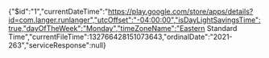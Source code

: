 {"$id":"1","currentDateTime":"https://play.google.com/store/apps/details?id=com.langer.runlanger","utcOffset":"-04:00:00","isDayLightSavingsTime":true,"dayOfTheWeek":"Monday","timeZoneName":"Eastern Standard Time","currentFileTime":132766428151073643,"ordinalDate":"2021-263","serviceResponse":null}
